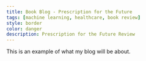 ```yaml
---
title: Book Blog - Prescription for the Future
tags: [machine learning, healthcare, book review]
style: border
color: danger
description: Prescription for the Future Review
---
```


This is an example of what my blog will be about.
